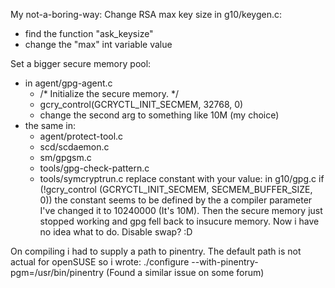 My not-a-boring-way:
Change RSA max key size in g10/keygen.c:
-	find the function "ask_keysize"
-	change the "max" int variable value

Set a bigger secure memory pool:
-	in agent/gpg-agent.c
	-	/* Initialize the secure memory. */
	-	gcry_control(GCRYCTL_INIT_SECMEM, 32768, 0)
	-	change the second arg to something like 10M (my choice)
-	the same in:
	-	agent/protect-tool.c
	-	scd/scdaemon.c
	-	sm/gpgsm.c
	-	tools/gpg-check-pattern.c
	-	tools/symcryptrun.c
        replace constant with your value:
            in g10/gpg.c
                if (!gcry_control (GCRYCTL_INIT_SECMEM, SECMEM_BUFFER_SIZE, 0))
                the constant seems to be defined by the a compiler parameter
                I've changed it to 10240000 (It's 10M). 
                Then the secure memory just stopped working and gpg fell back to insucure memory.
                Now i have no idea what to do. Disable swap? :D
                
On compiling i had to supply a path to pinentry. 
The default path is not actual for openSUSE so i wrote:
./configure --with-pinentry-pgm=/usr/bin/pinentry
(Found a similar issue on some forum)
